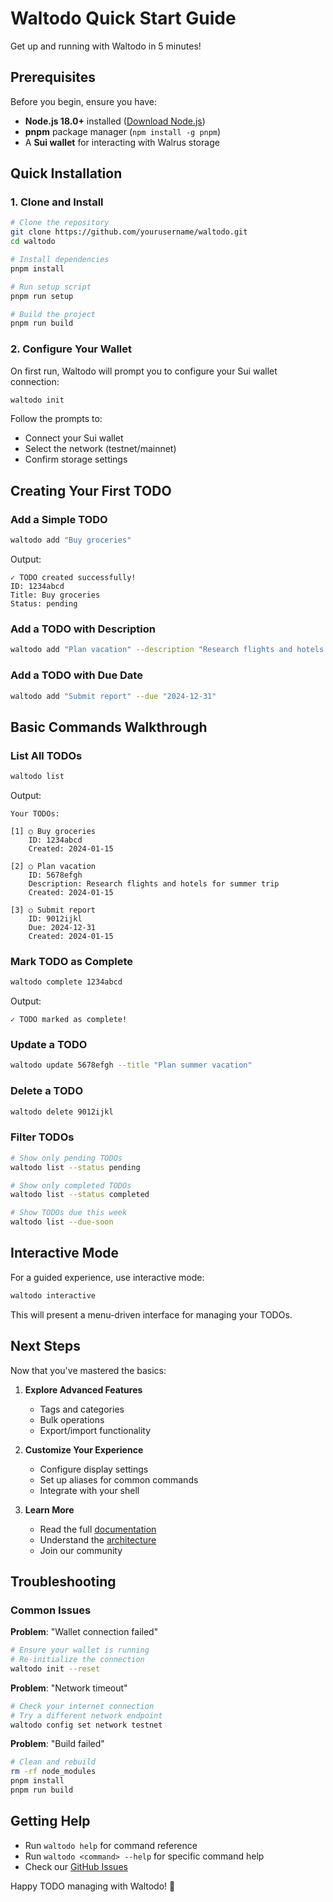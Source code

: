 # Waltodo Quick Start Guide

Get up and running with Waltodo in 5 minutes!

## Prerequisites

Before you begin, ensure you have:

- **Node.js 18.0+** installed ([Download Node.js](https://nodejs.org/))
- **pnpm** package manager (`npm install -g pnpm`)
- A **Sui wallet** for interacting with Walrus storage

## Quick Installation

### 1. Clone and Install

```bash
# Clone the repository
git clone https://github.com/yourusername/waltodo.git
cd waltodo

# Install dependencies
pnpm install

# Run setup script
pnpm run setup

# Build the project
pnpm run build
```

### 2. Configure Your Wallet

On first run, Waltodo will prompt you to configure your Sui wallet connection:

```bash
waltodo init
```

Follow the prompts to:
- Connect your Sui wallet
- Select the network (testnet/mainnet)
- Confirm storage settings

## Creating Your First TODO

### Add a Simple TODO

```bash
waltodo add "Buy groceries"
```

Output:
```
✓ TODO created successfully!
ID: 1234abcd
Title: Buy groceries
Status: pending
```

### Add a TODO with Description

```bash
waltodo add "Plan vacation" --description "Research flights and hotels for summer trip"
```

### Add a TODO with Due Date

```bash
waltodo add "Submit report" --due "2024-12-31"
```

## Basic Commands Walkthrough

### List All TODOs

```bash
waltodo list
```

Output:
```
Your TODOs:

[1] ○ Buy groceries
    ID: 1234abcd
    Created: 2024-01-15

[2] ○ Plan vacation
    ID: 5678efgh
    Description: Research flights and hotels for summer trip
    Created: 2024-01-15

[3] ○ Submit report
    ID: 9012ijkl
    Due: 2024-12-31
    Created: 2024-01-15
```

### Mark TODO as Complete

```bash
waltodo complete 1234abcd
```

Output:
```
✓ TODO marked as complete!
```

### Update a TODO

```bash
waltodo update 5678efgh --title "Plan summer vacation"
```

### Delete a TODO

```bash
waltodo delete 9012ijkl
```

### Filter TODOs

```bash
# Show only pending TODOs
waltodo list --status pending

# Show only completed TODOs
waltodo list --status completed

# Show TODOs due this week
waltodo list --due-soon
```

## Interactive Mode

For a guided experience, use interactive mode:

```bash
waltodo interactive
```

This will present a menu-driven interface for managing your TODOs.

## Next Steps

Now that you've mastered the basics:

1. **Explore Advanced Features**
   - Tags and categories
   - Bulk operations
   - Export/import functionality

2. **Customize Your Experience**
   - Configure display settings
   - Set up aliases for common commands
   - Integrate with your shell

3. **Learn More**
   - Read the full [documentation](./README.md)
   - Understand the [architecture](./ARCHITECTURE.md)
   - Join our community

## Troubleshooting

### Common Issues

**Problem**: "Wallet connection failed"
```bash
# Ensure your wallet is running
# Re-initialize the connection
waltodo init --reset
```

**Problem**: "Network timeout"
```bash
# Check your internet connection
# Try a different network endpoint
waltodo config set network testnet
```

**Problem**: "Build failed"
```bash
# Clean and rebuild
rm -rf node_modules
pnpm install
pnpm run build
```

## Getting Help

- Run `waltodo help` for command reference
- Run `waltodo <command> --help` for specific command help
- Check our [GitHub Issues](https://github.com/yourusername/waltodo/issues)

Happy TODO managing with Waltodo! 🚀